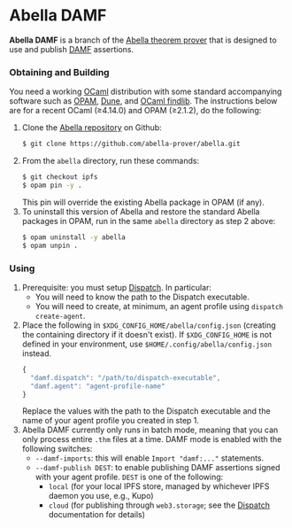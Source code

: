 # Abella DAMF

**Abella DAMF** is a branch of the [Abella theorem
prover](https://abella-prover.org) that is designed to use and publish [DAMF](/)
assertions.

### Obtaining and Building

You need a working [OCaml](https://ocaml.org) distribution with some standard
accompanying software such as [OPAM](https://opam.ocaml.org),
[Dune](dune.readthedocs.io/), and [OCaml
findlib](https://github.com/ocaml/ocamlfind). The instructions below are for a
recent OCaml (&ge;4.14.0) and OPAM (&ge;2.1.2), do the following:

1. Clone the [Abella repository](https://github.com/abella-prover/abella) on Github:
   ~~~~bash
   $ git clone https://github.com/abella-prover/abella.git
   ~~~~
2. From the `abella` directory, run these commands:
   ~~~~bash
   $ git checkout ipfs
   $ opam pin -y .
   ~~~~
   This pin will override the existing Abella package in OPAM (if any).
3. To uninstall this version of Abella and restore the standard Abella packages
   in OPAM, run in the same `abella` directory as step 2 above:
   ~~~~bash
   $ opam uninstall -y abella
   $ opam unpin .
   ~~~~

### Using

1. Prerequisite: you must setup [Dispatch](/software/dispatch/). In particular:
   * You will need to know the path to the Dispatch executable.
   * You will need to create, at minimum, an agent profile using `dispatch create-agent`.
2. Place the following in `$XDG_CONFIG_HOME/abella/config.json` (creating the
   containing directory if it doesn't exist). If `$XDG_CONFIG_HOME` is not
   defined in your environment, use `$HOME/.config/abella/config.json` instead.
   ~~~~js
   {
     "damf.dispatch": "/path/to/dispatch-executable",
     "damf.agent": "agent-profile-name"
   }
   ~~~~
   Replace the values with the path to the Dispatch executable and the name of
   your agent profile you created in step 1.
3. Abella DAMF currently only runs in batch mode, meaning that you can only
   process entire `.thm` files at a time. DAMF mode is enabled with the
   following switches:
     * `--damf-imports`: this will enable `Import "damf:..."` statements.
     * `--damf-publish DEST`: to enable publishing DAMF assertions signed with
       your agent profile. `DEST` is one of the following:
         - `local` (for your local IPFS store, managed by whichever IPFS daemon you
           use, e.g., Kupo)
         - `cloud` (for publishing through `web3.storage`; see the
           [Dispatch](/software/dispatch/) documentation for details)
